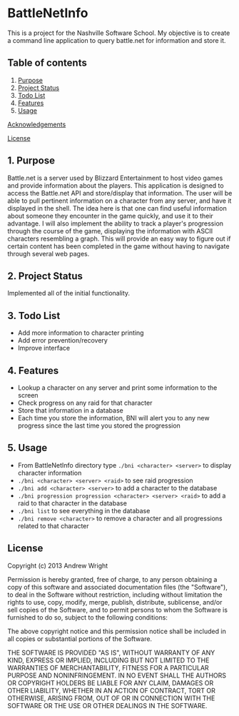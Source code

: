 # BattleNetInfo

This is a project for the Nashville Software School. My objective is to create a command line application to query battle.net for information and store it.

## Table of contents

1. [Purpose](#purpose)
2. [Project Status](#project-status)
3. [Todo List](#todo-list)
4. [Features](#features)
5. [Usage](#usage)

[Acknowledgements](#acknowledgements)

[License](#license)


<a name="purpose"></a>
## 1. Purpose

Battle.net is a server used by Blizzard Entertainment to host video games and provide information about the players. This application is designed to access the Battle.net API and store/display that information. The user will be able to pull pertinent information on a character from any server, and have it displayed in the shell. The idea here is that one can find useful information about someone they encounter in the game quickly, and use it to their advantage. I will also implement the ability to track a player's progression through the course of the game, displaying the information with ASCII characters resembling a graph. This will provide an easy way to figure out if certain content has been completed in the game without having to navigate through several web pages. 

<a name="project-status"></a>
## 2. Project Status

Implemented all of the initial functionality.

<a name="todo-list"></a>
## 3. Todo List

* Add more information to character printing
* Add error prevention/recovery
* Improve interface

<a name="Features"></a>
## 4. Features
* Lookup a character on any server and print some information to the screen
* Check progress on any raid for that character
* Store that information in a database
* Each time you store the information, BNI will alert you to any new progress since the last time you stored the progression

<a name="Usage"></a>
## 5. Usage

* From BattleNetInfo directory type `./bni <character> <server>` to display character information
* `./bni <character> <server> <raid>` to see raid progression
* `./bni add <character> <server>` to add a character to the database
* `./bni progression progression <character> <server> <raid>` to add a raid to that character in the database
* `./bni list` to see everything in the database
* `./bni remove <character>` to remove a character and all progressions related to that character

<a name="license"></a>
## License

Copyright (c) 2013 Andrew Wright

Permission is hereby granted, free of charge, to any person obtaining a copy of this software and associated documentation files (the "Software"), to deal in the Software without restriction, including without limitation the rights to use, copy, modify, merge, publish, distribute, sublicense, and/or sell copies of the Software, and to permit persons to whom the Software is furnished to do so, subject to the following conditions:

The above copyright notice and this permission notice shall be included in all copies or substantial portions of the Software.

THE SOFTWARE IS PROVIDED "AS IS", WITHOUT WARRANTY OF ANY KIND, EXPRESS OR IMPLIED, INCLUDING BUT NOT LIMITED TO THE WARRANTIES OF MERCHANTABILITY, FITNESS FOR A PARTICULAR PURPOSE AND NONINFRINGEMENT. IN NO EVENT SHALL THE AUTHORS OR COPYRIGHT HOLDERS BE LIABLE FOR ANY CLAIM, DAMAGES OR OTHER LIABILITY, WHETHER IN AN ACTION OF CONTRACT, TORT OR OTHERWISE, ARISING FROM, OUT OF OR IN CONNECTION WITH THE SOFTWARE OR THE USE OR OTHER DEALINGS IN THE SOFTWARE.